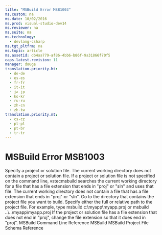 ```yaml
---
title: "MSBuild Error MSB1003"
ms.custom: na
ms.date: 10/02/2016
ms.prod: visual-studio-dev14
ms.reviewer: na
ms.suite: na
ms.technology: 
  - devlang-csharp
ms.tgt_pltfrm: na
ms.topic: article
ms.assetid: db4aa779-af86-4bb6-b86f-9a31866f70f5
caps.latest.revision: 11
manager: douge
translation.priority.ht: 
  - de-de
  - es-es
  - fr-fr
  - it-it
  - ja-jp
  - ko-kr
  - ru-ru
  - zh-cn
  - zh-tw
translation.priority.mt: 
  - cs-cz
  - pl-pl
  - pt-br
  - tr-tr
---
```

# MSBuild Error MSB1003
<?xml version="1.0" encoding="utf-8"?>
<developerErrorMessageDocument xmlns="http://ddue.schemas.microsoft.com/authoring/2003/5" xmlns:xlink="http://www.w3.org/1999/xlink" xmlns:xsi="http://www.w3.org/2001/XMLSchema-instance" xsi:schemaLocation="http://ddue.schemas.microsoft.com/authoring/2003/5 http://clixdevr3.blob.core.windows.net/ddueschema/developer.xsd">
  <introduction>
    <para>
      <ui>Specify a project or solution file. The current working directory does not contain a project or solution file.</ui>
    </para>
    <para>If a project or solution file is not specified on the command line, <token>vstecmsbuild</token> searches the current working directory for a file that has a file extension that ends in "proj" or "sln" and uses that file. The current working directory does not contain a file that has a file extension that ends in "proj" or "sln".</para>
  </introduction>
  <procedure>
    <title>To correct this error</title>
    <steps class="bullet">
      <step>
        <content>
          <para>Go to the directory that contains the project file you want to build.</para>
        </content>
      </step>
      <step>
        <content>
          <para>Specify either the full or relative path to the project file. For example, type <codeInline>msbuild c:\myapp\myapp.proj</codeInline> or <codeInline>msbuild ..\..\myapp\myapp.proj</codeInline></para>
        </content>
      </step>
      <step>
        <content>
          <para>If the project or solution file has a file extension that does not end in "proj", change the file extension so that it does end in "proj".</para>
        </content>
      </step>
    </steps>
  </procedure>
  <relatedTopics>
<link xlink:href="edaa65ec-ab8a-42a1-84cb-d76d5b2f4584">MSBuild Command Line Reference</link>
<link xlink:href="e39f13f7-1e1d-4435-95ca-0c222bca071c">MSBuild</link>
<link xlink:href="d9a68146-1f43-4621-ac78-2c8c3f400936">MSBuild Project File Schema Reference</link>
</relatedTopics>
</developerErrorMessageDocument>
